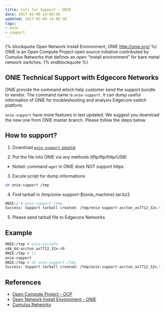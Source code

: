 ```yaml
---
title: Call for Support - ONIE
date: 2017-02-09 14:00:30
updated: 2017-02-09 14:00:30
tags:
- onie
- support
---
```


{% blockquote Open Network Install Environment, ONIE http://onie.org/ %}
ONIE is an Open Compute Project open source initiative contributed by Cumulus Networks that defines an open “install environment” for bare metal network switches.
{% endblockquote %}

## ONIE Technical Support with Edgecore Networks

ONIE provide the command which help customer send the support bundle to vendor. The command name is `onie-support`. It can dump useful information of ONIE for troubleshooting and analysis Edgecore switch platform.

`onie-support` have more features in last updated. We suggest you download the new one from ONIE master branch. Please follow the steps below.

## How to support?

<!--more-->

1. Download [`onie-support` source](https://raw.githubusercontent.com/opencomputeproject/onie/master/rootconf/default/bin/onie-support)

2. Put the file into ONIE via any methods (tftp/ftp/http/USB) 
  - Noted: command `wget` in ONIE does NOT support https

3. Excute script for dump informations
```bash
sh onie-support /tmp
```
4. Find tarball in /tmp/onie-support-${onie_machine}.tar.bz2
```bash
ONIE:/ # onie-support /tmp
Success: Support tarball created: /tmp/onie-support-accton_as7712_32x.tar.bz2
```

5. Please send tarball file to Edgecore Networks

## Example

```bash
ONIE:/tmp # onie-sysinfo
x86_64-accton_as7712_32x-r0
ONIE:/tmp # ls
onie-support
ONIE:/tmp # sh onie-support /tmp
Success: Support tarball created: /tmp/onie-support-accton_as7712_32x.tar.bz2
```

## References
- [Open Compute Project - OCP](http://opencompute.org/)
- [Open Network Install Environment - ONIE](http://onie.org/)
- [Cumulus Networks](https://cumulusnetworks.com/)
